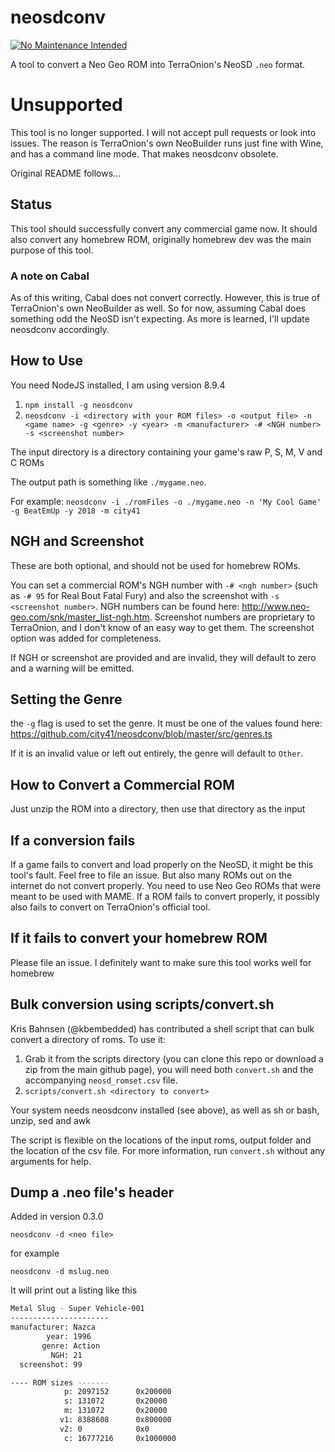 # neosdconv

[![No Maintenance Intended](http://unmaintained.tech/badge.svg)](http://unmaintained.tech/)

A tool to convert a Neo Geo ROM into TerraOnion's NeoSD `.neo` format.

# Unsupported

This tool is no longer supported. I will not accept pull requests or look into issues. The reason is TerraOnion's own NeoBuilder runs just fine with Wine, and has a command line mode. That makes neosdconv obsolete.

Original README follows...

## Status

This tool should successfully convert any commercial game now. It should also convert any homebrew ROM, originally homebrew dev was the main purpose of this tool.

### A note on Cabal

As of this writing, Cabal does not convert correctly. However, this is true of TerraOnion's own NeoBuilder as well. So for now, assuming Cabal does something odd the NeoSD isn't expecting. As more is learned, I'll update neosdconv accordingly.

## How to Use

You need NodeJS installed, I am using version 8.9.4

1. `npm install -g neosdconv`
2. `neosdconv -i <directory with your ROM files> -o <output file> -n <game name> -g <genre> -y <year> -m <manufacturer> -# <NGH number> -s <screenshot number>`

The input directory is a directory containing your game's raw P, S, M, V and C ROMs

The output path is something like `./mygame.neo`.

For example: `neosdconv -i ./romFiles -o ./mygame.neo -n 'My Cool Game' -g BeatEmUp -y 2018 -m city41`

## NGH and Screenshot

These are both optional, and should not be used for homebrew ROMs.

You can set a commercial ROM's NGH number with `-# <ngh number>` (such as `-# 95` for Real Bout Fatal Fury) and also the screenshot with `-s <screenshot number>`. NGH numbers can be found here: http://www.neo-geo.com/snk/master_list-ngh.htm. Screenshot numbers are proprietary to TerraOnion, and I don't know of an easy way to get them. The screenshot option was added for completeness.

If NGH or screenshot are provided and are invalid, they will default to zero and a warning will be emitted.

## Setting the Genre

the `-g` flag is used to set the genre. It must be one of the values found here: https://github.com/city41/neosdconv/blob/master/src/genres.ts

If it is an invalid value or left out entirely, the genre will default to `Other`.

## How to Convert a Commercial ROM

Just unzip the ROM into a directory, then use that directory as the input

## If a conversion fails

If a game fails to convert and load properly on the NeoSD, it might be this tool's fault. Feel free to file an issue. But also many ROMs out on the internet do not convert properly. You need to use Neo Geo ROMs that were meant to be used with MAME. If a ROM fails to convert properly, it possibly also fails to convert on TerraOnion's official tool.

## If it fails to convert your homebrew ROM

Please file an issue. I definitely want to make sure this tool works well for homebrew

## Bulk conversion using scripts/convert.sh

Kris Bahnsen (@kbembedded) has contributed a shell script that can bulk convert a directory of roms. To use it:

1. Grab it from the scripts directory (you can clone this repo or download a zip from the main github page), you will need both `convert.sh` and the accompanying `neosd_romset.csv` file.
2. `scripts/convert.sh <directory to convert>`

Your system needs neosdconv installed (see above), as well as sh or bash, unzip, sed and awk

The script is flexible on the locations of the input roms, output folder and the location of the csv file. For more information, run `convert.sh` without any arguments for help.

## Dump a .neo file's header

Added in version 0.3.0

`neosdconv -d <neo file>`

for example

`neosdconv -d mslug.neo`

It will print out a listing like this

```bash
Metal Slug - Super Vehicle-001
----------------------
manufacturer: Nazca
        year: 1996
       genre: Action
         NGH: 21
  screenshot: 99

---- ROM sizes -------
            p: 2097152      0x200000
            s: 131072       0x20000
            m: 131072       0x20000
           v1: 8388608      0x800000
           v2: 0            0x0
            c: 16777216     0x1000000
```
